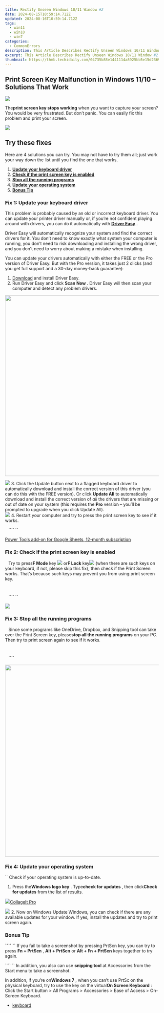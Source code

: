 ```yaml
---
title: Rectify Unseen Windows 10/11 Window #2
date: 2024-08-15T10:59:14.712Z
updated: 2024-08-16T10:59:14.712Z
tags:
  - win11
  - win10
  - win7
categories:
  - CommonErrors
description: This Article Describes Rectify Unseen Windows 10/11 Window #2
excerpt: This Article Describes Rectify Unseen Windows 10/11 Window #2
thumbnail: https://thmb.techidaily.com/04735b88e1441114a8925bb5e15d2369f293d2c3a93400105413a698d6a65c62.jpg
---
```


## Print Screen Key Malfunction in Windows 11/10 – Solutions That Work

![](https://images.drivereasy.com/wp-content/uploads/2018/03/img_5aa9088204dec.png)

 The**print screen key stops working** when you want to capture your screen? You would be very frustrated. But don’t panic. You can easily fix this problem and print your screen.

<!-- affiliate ads begin -->
<a href="https://estore.winxdvd.com/order/checkout.php?PRODS=4081991&QTY=1&AFFILIATE=108875&CART=1"><img src="https://www.winxdvd.com/affiliate/new-banner/wt-500x500.jpg" border="0"></a>
<!-- affiliate ads end -->
## Try these fixes

 Here are 4 solutions you can try. You may not have to try them all; just work your way down the list until you find the one that works.

1. **[Update your keyboard driver](#solution1)**
2. **[Check if the print screen key is enabled](#solution2)**
3. **[Stop all the running programs](#solution3)**
4. **[Update your operating system](#solution4)**
5. **[Bonus Tip](#additional)**

### Fix 1: Update your keyboard driver

 This problem is probably caused by an old or incorrect keyboard driver. You can update your printer driver manually or, if you’re not confident playing around with drivers, you can do it automatically with **[Driver Easy](https://tools.techidaily.com/drivereasy/download/)**  .

 Driver Easy will automatically recognize your system and find the correct drivers for it. You don’t need to know exactly what system your computer is running, you don’t need to risk downloading and installing the wrong driver, and you don’t need to worry about making a mistake when installing.

 You can update your drivers automatically with either the FREE or the Pro version of Driver Easy. But with the Pro version, it takes just 2 clicks (and you get full support and a 30-day money-back guarantee):

1. [Download](https://tools.techidaily.com/drivereasy/download/)   and install Driver Easy.
2. Run Driver Easy and click **Scan Now** . Driver Easy will then scan your computer and detect any problem drivers.  
<!-- affiliate ads begin -->
<a href="https://mushroom-supplies.sjv.io/c/5597632/1692242/18134" target="_top" id="1692242"><img src="//a.impactradius-go.com/display-ad/18134-1692242" border="0" alt="" width="834" height="592"/></a><img height="0" width="0" src="https://imp.pxf.io/i/5597632/1692242/18134" style="position:absolute;visibility:hidden;" border="0" />
<!-- affiliate ads end -->
![](https://www.drivereasy.com/wp-content/uploads/2017/03/Driver-Easy-Scan-Needed.jpg)
3. Click the Update button next to a flagged keyboard driver to automatically download and install the correct version of this driver (you can do this with the FREE version). Or click **Update All**  to automatically download and install the correct version of _all_ the drivers that are missing or out of date on your system (this requires the **Pro** version – you’ll be prompted to upgrade when you click Update All).  
![](https://www.drivereasy.com/wp-content/uploads/2017/03/Driver-Easy-Update-All.jpg)
4. Restart your computer and try to press the print screen key to see if it works.

```` ```` ```` ``

<!-- affiliate ads begin -->
<a href="https://secure.2checkout.com/order/checkout.php?PRODS=4721564&QTY=1&AFFILIATE=108875&CART=1">Power Tools add-on for Google Sheets, 12-month subscription</a>
<!-- affiliate ads end -->
### Fix 2: Check if the print screen key is enabled

```` ```` Try to press**F Mode** key ![](https://images.drivereasy.com/wp-content/uploads/2017/04/2-3.png) or**F Lock** key![](https://images.drivereasy.com/wp-content/uploads/2017/04/1-2.png) (when there are such keys on your keyboard, if not, please skip this fix), then check if the Print Screen works. That’s because such keys may prevent you from using print screen key.

```` ````

```` ```` ```` ``

<!-- affiliate ads begin -->
<a href="https://secure.2checkout.com/order/checkout.php?PRODS=4620780&QTY=1&AFFILIATE=108875&CART=1"><img src="https://secure.avangate.com/images/merchant/07dd4d5a72f5740ef0f035f201951476/728__90banner.jpg" border="0"></a>
<!-- affiliate ads end -->
### Fix 3: Stop all the running programs

```` ```` Since some programs like OneDrive, Dropbox, and Snipping tool can take over the Print Screen key, please**stop all the running programs** on your PC. Then try to print screen again to see if it works.

```` ````

```` ```` ````

<!-- affiliate ads begin -->
<a href="https://thefitville.pxf.io/c/5597632/1526796/15852" target="_top" id="1526796"><img src="//a.impactradius-go.com/display-ad/15852-1526796" border="0" alt="" width="1200" height="628"/></a><img height="0" width="0" src="https://imp.pxf.io/i/5597632/1526796/15852" style="position:absolute;visibility:hidden;" border="0" />
<!-- affiliate ads end -->
### Fix 4: Update your operating system

`` Check if your operating system is up-to-date.

1. Press the**Windows logo key** . Type**check for updates** , then click**Check for updates** from the list of results.  
<!-- affiliate ads begin -->
<a href="https://secure.2checkout.com/order/checkout.php?PRODS=4530091&QTY=1&AFFILIATE=108875&CART=1"><img src="https://www.pearlmountainsoft.com/n_img/product/cit_win/banScrn.jpg" border="0">CollageIt Pro</a>
<!-- affiliate ads end -->
![](https://www.drivereasy.com/wp-content/uploads/2017/07/win11-search-bar-check-for-updates.jpg)
2. Now on Windows Update Windows, you can check if there are any available updates for your window. If yes, install the updates and try to print screen again.

### Bonus Tip

**```` ``**  If you fail to take a screenshot by pressing PrtScn key, you can try to press **Fn + PrtScn** , **Alt + PrtScn**  or **Alt + Fn + PrtScn**  keys together to try again.

```` `` In addition, you also can use **snipping tool**  at Accessories from the Start menu to take a screenshot.

 In addition, if you’re on**Windows 7** , when you can’t use PrtSc on the physical keyboard, try to use the key on the virtual**On Screen Keyboard** : Click the Start button > All Programs > Accessories > Ease of Access > On-Screen Keyboard.

* [keyboard](https://bellelily.pxf.io/m5azgm)

<ins class="adsbygoogle"
     style="display:block"
     data-ad-format="autorelaxed"
     data-ad-client="ca-pub-7571918770474297"
     data-ad-slot="1223367746"></ins>



<ins class="adsbygoogle"
     style="display:block"
     data-ad-client="ca-pub-7571918770474297"
     data-ad-slot="8358498916"
     data-ad-format="auto"
     data-full-width-responsive="true"></ins>


